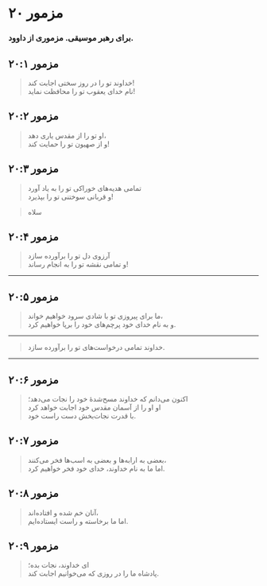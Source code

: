 # مزمور ۲۰

### برای رهبر موسیقی. مزموری از داوود.

## مزمور ۲۰:۱

> خداوند تو را در روز سختی اجابت کند!  
> نام خدای یعقوب تو را محافظت نماید!

## مزمور ۲۰:۲

> او تو را از مقدس یاری دهد،  
> و از صهیون تو را حمایت کند!

## مزمور ۲۰:۳

> تمامی هدیه‌های خوراکی تو را به یاد آورد  
> و قربانی سوختنی تو را بپذیرد!

> سلاه

## مزمور ۲۰:۴

> آرزوی دل تو را برآورده سازد  
> و تمامی نقشه تو را به انجام رساند!

---

## مزمور ۲۰:۵

> ما برای پیروزی تو با شادی سرود خواهیم خواند،  
> و به نام خدای خود پرچم‌های خود را برپا خواهیم کرد.

---

> خداوند تمامی درخواست‌های تو را برآورده سازد.

---

## مزمور ۲۰:۶

> اکنون می‌دانم که خداوند مسح‌شدهٔ خود را نجات می‌دهد؛  
> او او را از آسمان مقدس خود اجابت خواهد کرد  
> با قدرت نجات‌بخش دست راست خود.

## مزمور ۲۰:۷

> بعضی به ارابه‌ها و بعضی به اسب‌ها فخر می‌کنند،  
> اما ما به نام خداوند، خدای خود فخر خواهیم کرد.

## مزمور ۲۰:۸

> آنان خم شده و افتاده‌اند،  
> اما ما برخاسته و راست ایستاده‌ایم.

## مزمور ۲۰:۹

> ای خداوند، نجات بده؛  
> پادشاه ما را در روزی که می‌خوانیم اجابت کند.
